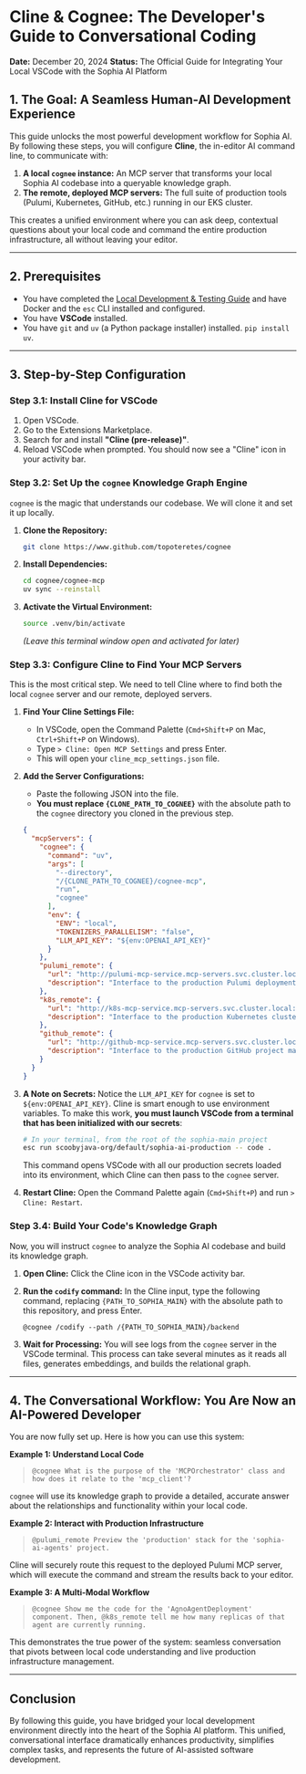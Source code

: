 # Cline & Cognee: The Developer's Guide to Conversational Coding

**Date:** December 20, 2024
**Status:** The Official Guide for Integrating Your Local VSCode with the Sophia AI Platform

## 1. The Goal: A Seamless Human-AI Development Experience

This guide unlocks the most powerful development workflow for Sophia AI. By following these steps, you will configure **Cline**, the in-editor AI command line, to communicate with:

1.  **A local `cognee` instance:** An MCP server that transforms your local Sophia AI codebase into a queryable knowledge graph.
2.  **The remote, deployed MCP servers:** The full suite of production tools (Pulumi, Kubernetes, GitHub, etc.) running in our EKS cluster.

This creates a unified environment where you can ask deep, contextual questions about your local code and command the entire production infrastructure, all without leaving your editor.

---

## 2. Prerequisites

-   You have completed the [Local Development & Testing Guide](./LOCAL_DEVELOPMENT_GUIDE.md) and have Docker and the `esc` CLI installed and configured.
-   You have **VSCode** installed.
-   You have `git` and `uv` (a Python package installer) installed. `pip install uv`.

---

## 3. Step-by-Step Configuration

### Step 3.1: Install Cline for VSCode

1.  Open VSCode.
2.  Go to the Extensions Marketplace.
3.  Search for and install **"Cline (pre-release)"**.
4.  Reload VSCode when prompted. You should now see a "Cline" icon in your activity bar.

### Step 3.2: Set Up the `cognee` Knowledge Graph Engine

`cognee` is the magic that understands our codebase. We will clone it and set it up locally.

1.  **Clone the Repository:**
    ```bash
    git clone https://www.github.com/topoteretes/cognee
    ```

2.  **Install Dependencies:**
    ```bash
    cd cognee/cognee-mcp
    uv sync --reinstall
    ```

3.  **Activate the Virtual Environment:**
    ```bash
    source .venv/bin/activate
    ```
    *(Leave this terminal window open and activated for later)*

### Step 3.3: Configure Cline to Find Your MCP Servers

This is the most critical step. We need to tell Cline where to find both the local `cognee` server and our remote, deployed servers.

1.  **Find Your Cline Settings File:**
    -   In VSCode, open the Command Palette (`Cmd+Shift+P` on Mac, `Ctrl+Shift+P` on Windows).
    -   Type `> Cline: Open MCP Settings` and press Enter.
    -   This will open your `cline_mcp_settings.json` file.

2.  **Add the Server Configurations:**
    -   Paste the following JSON into the file.
    -   **You must replace `{CLONE_PATH_TO_COGNEE}`** with the absolute path to the `cognee` directory you cloned in the previous step.

    ```json
    {
      "mcpServers": {
        "cognee": {
          "command": "uv",
          "args": [
            "--directory",
            "/{CLONE_PATH_TO_COGNEE}/cognee-mcp",
            "run",
            "cognee"
          ],
          "env": {
            "ENV": "local",
            "TOKENIZERS_PARALLELISM": "false",
            "LLM_API_KEY": "${env:OPENAI_API_KEY}"
          }
        },
        "pulumi_remote": {
          "url": "http://pulumi-mcp-service.mcp-servers.svc.cluster.local:9000",
          "description": "Interface to the production Pulumi deployment server."
        },
        "k8s_remote": {
          "url": "http://k8s-mcp-service.mcp-servers.svc.cluster.local:9000",
          "description": "Interface to the production Kubernetes cluster."
        },
        "github_remote": {
          "url": "http://github-mcp-service.mcp-servers.svc.cluster.local:9000",
          "description": "Interface to the production GitHub project management server."
        }
      }
    }
    ```

3.  **A Note on Secrets:** Notice the `LLM_API_KEY` for `cognee` is set to `${env:OPENAI_API_KEY}`. Cline is smart enough to use environment variables. To make this work, **you must launch VSCode from a terminal that has been initialized with our secrets**:

    ```bash
    # In your terminal, from the root of the sophia-main project
    esc run scoobyjava-org/default/sophia-ai-production -- code .
    ```
    This command opens VSCode with all our production secrets loaded into its environment, which Cline can then pass to the `cognee` server.

4.  **Restart Cline:** Open the Command Palette again (`Cmd+Shift+P`) and run `> Cline: Restart`.

### Step 3.4: Build Your Code's Knowledge Graph

Now, you will instruct `cognee` to analyze the Sophia AI codebase and build its knowledge graph.

1.  **Open Cline:** Click the Cline icon in the VSCode activity bar.
2.  **Run the `codify` command:** In the Cline input, type the following command, replacing `{PATH_TO_SOPHIA_MAIN}` with the absolute path to this repository, and press Enter.

    ```
    @cognee /codify --path /{PATH_TO_SOPHIA_MAIN}/backend
    ```

3.  **Wait for Processing:** You will see logs from the `cognee` server in the VSCode terminal. This process can take several minutes as it reads all files, generates embeddings, and builds the relational graph.

---

## 4. The Conversational Workflow: You Are Now an AI-Powered Developer

You are now fully set up. Here is how you can use this system:

**Example 1: Understand Local Code**

> `@cognee What is the purpose of the 'MCPOrchestrator' class and how does it relate to the 'mcp_client'?`

`cognee` will use its knowledge graph to provide a detailed, accurate answer about the relationships and functionality within your local code.

**Example 2: Interact with Production Infrastructure**

> `@pulumi_remote Preview the 'production' stack for the 'sophia-ai-agents' project.`

Cline will securely route this request to the deployed Pulumi MCP server, which will execute the command and stream the results back to your editor.

**Example 3: A Multi-Modal Workflow**

> `@cognee Show me the code for the 'AgnoAgentDeployment' component. Then, @k8s_remote tell me how many replicas of that agent are currently running.`

This demonstrates the true power of the system: seamless conversation that pivots between local code understanding and live production infrastructure management.

---

## Conclusion

By following this guide, you have bridged your local development environment directly into the heart of the Sophia AI platform. This unified, conversational interface dramatically enhances productivity, simplifies complex tasks, and represents the future of AI-assisted software development. 